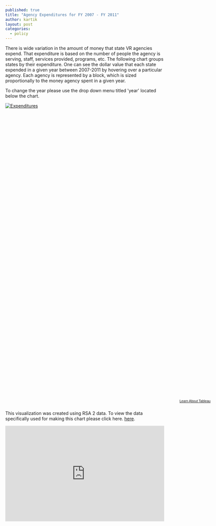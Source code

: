 ```yaml
---
published: true
title: "Agency Expenditures for FY 2007 - FY 2011"
author: kartik
layout: post
categories: 
  - policy
---
```


There is wide variation in the amount of money that state VR agencies expend. That expenditure is based on the number of people the agency is serving, staff, services provided, programs, etc. The following chart groups states by their expenditure. One can see the dollar value that each state expended in a given year between 2007-2011 by hovering over a particular agency. Each agency is represented by a block, which is sized proportionally to the money agency spent in a given year.

To change the year please use the drop down menu titled 'year' located below the chart. 

<script type="text/javascript" src="http://public.tableausoftware.com/javascripts/api/viz_v1.js"></script><div class="tableauPlaceholder" style="width:654px; height:929px;"><noscript><a href="#"><img alt="Expenditures " src="http:&#47;&#47;public.tableausoftware.com&#47;static&#47;images&#47;RS&#47;RSA2_Expenditures&#47;Expenditures&#47;1_rss.png" style="border: none" /></a></noscript><object class="tableauViz" width="654" height="929" style="display:none;"><param name="host_url" value="http%3A%2F%2Fpublic.tableausoftware.com%2F" /><param name="site_root" value="" /><param name="name" value="RSA2_Expenditures&#47;Expenditures" /><param name="tabs" value="no" /><param name="toolbar" value="no" /><param name="static_image" value="http:&#47;&#47;public.tableausoftware.com&#47;static&#47;images&#47;RS&#47;RSA2_Expenditures&#47;Expenditures&#47;1.png" /><param name="animate_transition" value="yes" /><param name="display_static_image" value="yes" /><param name="display_spinner" value="yes" /><param name="display_overlay" value="yes" /><param name="display_count" value="yes" /></object></div><div style="width:654px;height:22px;padding:0px 10px 0px 0px;color:black;font:normal 8pt verdana,helvetica,arial,sans-serif;"><div style="float:right; padding-right:8px;"><a href="http://www.tableausoftware.com/public/about-tableau-products?ref=http://public.tableausoftware.com/views/RSA2_Expenditures/Expenditures" target="_blank">Learn About Tableau</a></div></div>


This visualization was created using RSA 2 data. To view the data specifically used for making this chart please click here. [here](https://docs.google.com/spreadsheet/ccc?key=0AsaOXlsO5AypdDktNDhreExNN3ZSWnVValBtdUJOb3c&usp=sharing "Expenditure data used in making the char").
<iframe width='500' height='300' frameborder='0' src='https://docs.google.com/spreadsheet/pub?key=0AsaOXlsO5AypdDktNDhreExNN3ZSWnVValBtdUJOb3c&single=true&gid=0&output=html&widget=true'></iframe>